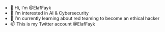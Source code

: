 - 👋 Hi, I’m @ElafFayk
- 👀 I’m interested in AI & Cybersecurity
- 🌱 I’m currently learning about red teaming to become an ethical hacker
- 📫 This is my Twitter account @ElafFayk

<!---
ElafFayk/ElafFayk is a ✨ special ✨ repository because its `README.md` (this file) appears on your GitHub profile.
You can click the Preview link to take a look at your change
--->
